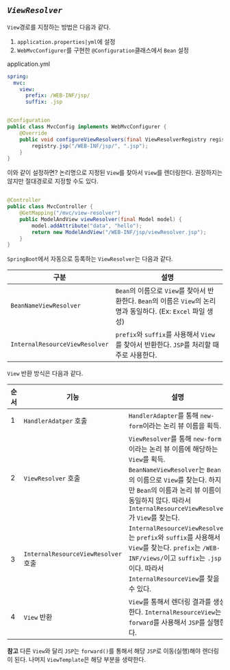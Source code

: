 ## *`ViewResolver`*

`View`경로를 지정하는 방법은 다음과 같다.

1. `application.properties|yml`에 설정
2. `WebMvcConfigurer`를 구현한 `@Configuration`클래스에서 `Bean` 설정

application.yml

```yaml
spring:
  mvc:
    view:
      prefix: /WEB-INF/jsp/
      suffix: .jsp
```

```java

@Configuration
public class MvcConfig implements WebMvcConfigurer {
    @Override
    public void configureViewResolvers(final ViewResolverRegistry registry) {
        registry.jsp("/WEB-INF/jsp/", ".jsp");
    }
}
```

이와 같이 설정하면? 논리명으로 지정된 `View`를 찾아서 `View`를 렌더링한다.
권장하지는 않지만 절대경로로 지정할 수도 있다.

```java

@Controller
public class MvcController {
    @GetMapping("/mvc/view-resolver")
    public ModelAndView viewResolver(final Model model) {
        model.addAttribute("data", "hello");
        return new ModelAndView("/WEB-INF/jsp/viewResolver.jsp");
    }
}
```

`SpringBoot`에서 자동으로 등록하는 `ViewResolver`는 다음과 같다.

| 구분                             | 설명                                                                                |
|--------------------------------|-----------------------------------------------------------------------------------|
| `BeanNameViewResolver`         | `Bean`의 이름으로 `View`를 찾아서 반환한다. `Bean`의 이름은 `View`의 논리명과 동일하다. (Ex: `Excel` 파일 생성) |
| `InternalResourceViewResolver` | `prefix`와 `suffix`를 사용해서 `View`를 찾아서 반환한다. `JSP`를 처리할 때 주로 사용한다.                  |

`View` 반환 방식은 다음과 같다.

| 순서 | 기능                                | 설명                                                                                                                                                                                                    |
|----|-----------------------------------|-------------------------------------------------------------------------------------------------------------------------------------------------------------------------------------------------------|
| 1  | `HandlerAdatper` 호출               | `HandlerAdapter`를 통해 `new-form`이라는 논리 뷰 이름을 획득.                                                                                                                                                       |
| 2  | `ViewResolver` 호출                 | `ViewResolver`를 통해 `new-form`이라는 논리 뷰 이름에 해당하는 `View`를 획득. <br/> `BeanNameViewResolver`는 `Bean`의 이름으로 `View`를 찾는다. 하지만 `Bean`의 이름과 논리 뷰 이름이 동일하지 않다. 따라서 `InternalResourceViewResolver`가 `View`를 찾는다. |
| 3  | `InternalResourceViewResolver` 호출 | `InternalResourceViewResolver`는 `prefix`와 `suffix`를 사용해서 `View`를 찾는다. `prefix`는 `/WEB-INF/views/`이고 `suffix`는 `.jsp`이다. 따라서 `InternalResourceView`를 찾을 수 있다.                                          |
| 4  | `View` 반환                         | `View`를 통해서 렌더링 결과를 생성한다. `InternalResourceView`는 `forward`를 사용해서 `JSP`를 실행한다.                                                                                                                        |

**참고** 다른 `View`와 달리 `JSP`는 `forward()`를 통해서 해당 `JSP`로 이동(실행)해야 렌더링이 된다. 나머지 `ViewTemplate`은 해당 부분을 생략한다. 
